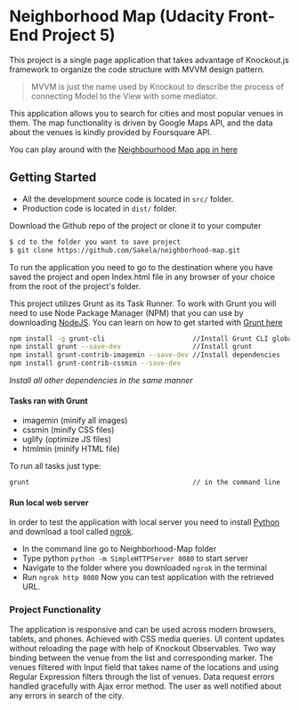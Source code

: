# Neighborhood Map (Udacity Front-End Project 5)

This project is a single page application that takes advantage of Knockout.js framework to organize the code structure with MVVM design pattern.
> MVVM is just the name used by Knockout to describe the process of connecting Model to the View with some mediator.

This application allows you to search for cities and most popular venues in them. The map functionality is driven by Google Maps API, and the data about the venues is kindly provided by Foursquare API.

You can play around with the [Neighbourhood Map app in here](https://sakela.github.io/neighborhood-map/) 

## Getting Started
* All the development source code is located in ```src/``` folder.
* Production code is located in ```dist/``` folder.

Download the Github repo of the project or clone it to your computer
```sh
$ cd to the folder you want to save project
$ git clone https://github.com/Sakela/neighborhood-map.git
```
To run the application you need to go to the destination where you have saved the project and open Index.html file in any browser of your choice from the root of the project's folder.

This project utilizes Grunt as its Task Runner.
To work with Grunt you will need to use Node Package Manager (NPM) that you can use by downloading [NodeJS](https://nodejs.org/en/).
You can learn on how to get started with [Grunt here](https://gruntjs.com/getting-started)
```sh
npm install -g grunt-cli                      //Install Grunt CLI globally
npm install grunt --save-dev                  //Install grunt
npm install grunt-contrib-imagemin --save-dev //Install dependencies
npm install grunt-contrib-cssmin --save-dev 
```
*Install all other dependencies in the same manner*

#### Tasks ran with Grunt
- imagemin (minify all images)
- cssmin (minify CSS files)
- uglify (optimize JS files)
- htmlmin (minify HTML file)

To run all tasks just type:
```sh
grunt                                         // in the command line
```

#### Run local web server
In order to test the application with local server you need to install [Python](https://www.python.org/downloads/) and download a tool called [ngrok](https://ngrok.com/download).
* In the command line go to Neighborhood-Map folder
* Type python ```python -m SimpleHTTPServer 8080``` to start server
* Navigate to the folder where you downloaded ```ngrok``` in the terminal
* Run ```ngrok http 8080```
Now you can test application with the retrieved URL.

### Project Functionality
The application is responsive and can be used across modern browsers, tablets, and phones. Achieved with CSS media queries. 
UI content updates without reloading the page with help of Knockout Observables. Two way binding between the venue from the list and corresponding marker. The venues filtered with Input field that takes name of the locations and using Regular Expression filters through the list of venues.
Data request errors handled gracefully with Ajax error method. The user as well notified about any errors in search of the city. 
